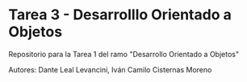 # Tarea 3 - Desarrolllo Orientado a Objetos
Repositorio para la Tarea 1 del ramo "Desarrollo Orientado a Objetos" 

Autores: Dante Leal Levancini, Iván Camilo Cisternas Moreno